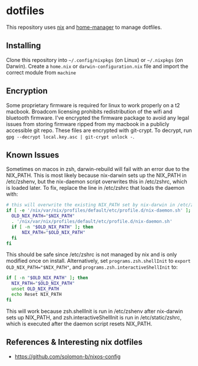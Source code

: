 # dotfiles

This repository uses [nix](https://nixos.org) and [home-manager](https://github.com/nix-community/home-manager) to manage dotfiles.

## Installing

Clone this repository into `~/.config/nixpkgs` (on Linux) or `~/.nixpkgs` (on Darwin). Create a `home.nix` or `darwin-configuration.nix` file and import the correct module
from `machine`

## Encryption

Some proprietary firmware is required for linux to work properly on a t2 macbook. Broadcom licensing
prohibits redistribution of the wifi and bluetooth firmware. I've encrypted the firmware package to
avoid any legal issues from storing firmware ripped from my macbook in a publicly accessible git repo.
These files are encrypted with git-crypt. To decrypt, run `gpg --decrypt local.key.asc | git-crypt unlock -`.

## Known Issues
Sometimes on macos in zsh, darwin-rebuild will fail with an error due to the
NIX_PATH. This is most likely because nix-darwin sets up the NIX_PATH in
/etc/zshenv, but the nix-daemon script overwrites this in /etc/zshrc,
which is loaded later.
To fix, replace the line in /etc/zshrc that loads the daemon with:

```sh
# this will overwrite the existing NIX_PATH set by nix-darwin in /etc/zshenv
if [ -e '/nix/var/nix/profiles/default/etc/profile.d/nix-daemon.sh' ]; then
  OLD_NIX_PATH="$NIX_PATH"
  . '/nix/var/nix/profiles/default/etc/profile.d/nix-daemon.sh'
  if [ -n "$OLD_NIX_PATH" ]; then
      NIX_PATH="$OLD_NIX_PATH"
  fi
fi
```

This should be safe since /etc/zshrc is not managed by nix and is only modified
once on install.
Alternatively, set `programs.zsh.shellInit` to `export OLD_NIX_PATH="$NIX_PATH"`,
and `programs.zsh.interactiveShellInit` to:

```sh
if [ -n "$OLD_NIX_PATH" ]; then
  NIX_PATH="$OLD_NIX_PATH"
  unset OLD_NIX_PATH
  echo Reset NIX_PATH
fi
```

This will work because zsh.shellInit is run in /etc/zshenv after nix-darwin sets up
NIX_PATH, and zsh.interactiveShellInit is run in /etc/static/zshrc, which is executed
after the daemon script resets NIX_PATH.

## References & Interesting nix dotfiles
+ https://github.com/solomon-b/nixos-config